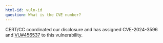 ```yaml
---
html-id: vuln-id
question: What is the CVE number?
---
```


CERT/CC coordinated our disclosure and has assigned CVE-2024-3596 and [VU#456537](https://kb.cert.org/vuls/id/456537) to this vulnerability.
